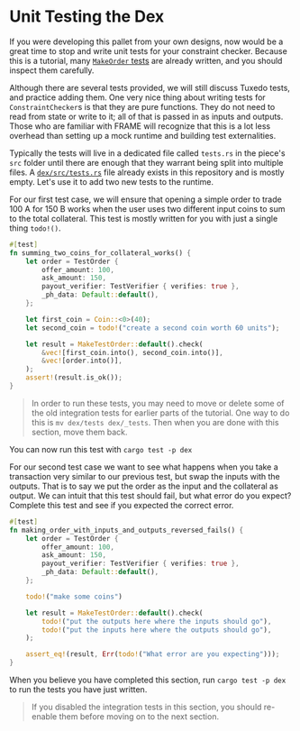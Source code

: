 # Unit Testing the Dex

If you were developing this pallet from your own designs, now would be a great time to stop and write unit tests for your constraint checker.
Because this is a tutorial, many [`MakeOrder` tests](../dex/tests/dex_config.rs) are already written, and you should inspect them carefully.

Although there are several tests provided, we will still discuss Tuxedo tests, and practice adding them.
One very nice thing about writing tests for `ConstraintChecker`s is that they are pure functions.
They do not need to read from state or write to it; all of that is passed in as inputs and outputs.
Those who are familiar with FRAME will recognize that this is a lot less overhead than setting up a mock runtime and building test externalities.

Typically the tests will live in a dedicated file called `tests.rs` in the piece's `src` folder until there are enough that they warrant being split into multiple files.
A [`dex/src/tests.rs`](dex/src/tests.rs) file already exists in this repository and is mostly empty.
Let's use it to add two new tests to the runtime.

For our first test case, we will ensure that opening a simple order to trade 100 A for 150 B works when the user uses two different input coins to sum to the total collateral.
This test is mostly written for you with just a single thing `todo!()`.
```rust
#[test]
fn summing_two_coins_for_collateral_works() {
    let order = TestOrder {
        offer_amount: 100,
        ask_amount: 150,
        payout_verifier: TestVerifier { verifies: true },
        _ph_data: Default::default(),
    };

    let first_coin = Coin::<0>(40);
    let second_coin = todo!("create a second coin worth 60 units");

    let result = MakeTestOrder::default().check(
        &vec![first_coin.into(), second_coin.into()],
        &vec![order.into()],
    );
    assert!(result.is_ok());
}
```

> In order to run these tests, you may need to move or delete some of the old integration tests for earlier parts of the tutorial.
> One way to do this is `mv dex/tests dex/_tests`.
> Then when you are done with this section, move them back.

You can now run this test with `cargo test -p dex`

For our second test case we want to see what happens when you take a transaction very similar to our previous test, but swap the inputs with the outputs.
That is to say we put the order as the input and the collateral as output.
We can intuit that this test should fail, but what error do you expect?
Complete this test and see if you expected the correct error.

```rust
#[test]
fn making_order_with_inputs_and_outputs_reversed_fails() {
    let order = TestOrder {
        offer_amount: 100,
        ask_amount: 150,
        payout_verifier: TestVerifier { verifies: true },
        _ph_data: Default::default(),
    };

    todo!("make some coins")

    let result = MakeTestOrder::default().check(
        todo!("put the outputs here where the inputs should go"),
        todo!("put the inputs here where the outputs should go"),
    );

    assert_eq!(result, Err(todo!("What error are you expecting")));
}
```

When you believe you have completed this section, run `cargo test -p dex` to run the tests you have just written.

> If you disabled the integration tests in this section, you should re-enable them before moving on to the next section.
